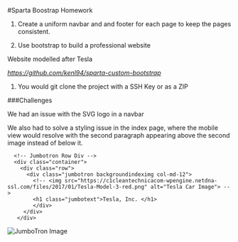 #Sparta Boostrap Homework

1. Create a uniform navbar and and footer for each page to keep the pages consistent.

2. Use bootstrap to build a professional website

Website modelled after Tesla


*https://github.com/kenl94/sparta-custom-bootstrap*

1. You would git clone the project with a SSH Key or as a ZIP

###Challenges

We had an issue with the SVG logo in a navbar

We also had to solve a styling issue in the index page, where the mobile view would resolve with the second paragraph appearing above the second image instead of below it. 

```
  <!-- Jumbotron Row Div -->
  <div class="container">
    <div class="row">
      <div class="jumbotron backgroundindeximg col-md-12">
        <!-- <img src="https://c1cleantechnicacom-wpengine.netdna-ssl.com/files/2017/01/Tesla-Model-3-red.png" alt="Tesla Car Image"> -->
        <h1 class="jumbotext">Tesla, Inc. </h1>
		</div>
   	 </div>
   </div>
```
    
![JumboTron Image](https://i.imgur.com/I0tVSiw.jpg)